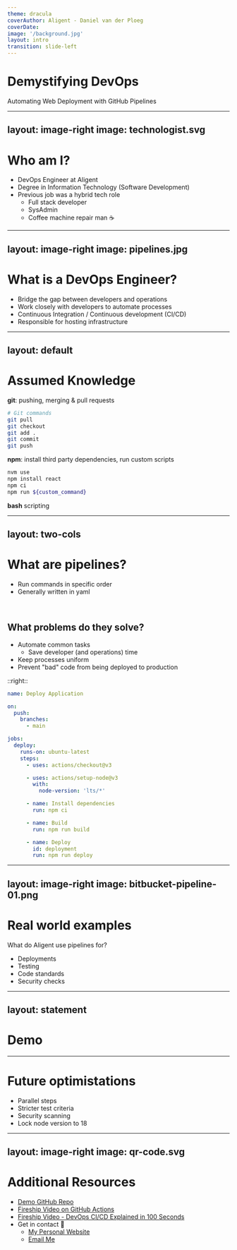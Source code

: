 ```yaml
---
theme: dracula
coverAuthor: Aligent - Daniel van der Ploeg
coverDate:
image: '/background.jpg'
layout: intro
transition: slide-left
---
```


# Demystifying DevOps

Automating Web Deployment with GitHub Pipelines

<!-- prettier-ignore-start -->

---
layout: image-right
image: technologist.svg
---
<!-- prettier-ignore-end -->

# Who am I?

- DevOps Engineer at Aligent
- Degree in Information Technology (Software Development)
- Previous job was a hybrid tech role
  - Full stack developer
  - SysAdmin
  - Coffee machine repair man ☕

<!-- prettier-ignore-start -->

---
layout: image-right
image: pipelines.jpg
---
<!-- prettier-ignore-end -->

# What is a DevOps Engineer?

- Bridge the gap between developers and operations
- Work closely with developers to automate processes
- Continuous Integration / Continuous development (CI/CD)
- Responsible for hosting infrastructure

<!-- prettier-ignore-start -->

---
layout: default
---
<!-- prettier-ignore-end -->

# Assumed Knowledge

**git**: pushing, merging & pull requests

```bash
# Git commands
git pull
git checkout
git add .
git commit
git push
```

**npm**: install third party dependencies, run custom scripts

```bash
nvm use
npm install react
npm ci
npm run ${custom_command}
```

**bash** scripting

<!-- prettier-ignore-start -->

---
layout: two-cols
---
<!-- prettier-ignore-end -->

# What are pipelines?

- Run commands in specific order
- Generally written in yaml

<br>

## What problems do they solve?

- Automate common tasks
  - Save developer (and operations) time
- Keep processes uniform
- Prevent "bad" code from being deployed to production

::right::

```yaml
name: Deploy Application

on:
  push:
    branches:
      - main

jobs:
  deploy:
    runs-on: ubuntu-latest
    steps:
      - uses: actions/checkout@v3

      - uses: actions/setup-node@v3
        with:
          node-version: 'lts/*'

      - name: Install dependencies
        run: npm ci

      - name: Build
        run: npm run build

      - name: Deploy
        id: deployment
        run: npm run deploy
```

<!-- prettier-ignore-start -->

---
layout: image-right
image: bitbucket-pipeline-01.png
---
<!-- prettier-ignore-end -->

# Real world examples

What do Aligent use pipelines for?

- Deployments
- Testing
- Code standards
- Security checks

<!-- prettier-ignore-start -->

---
layout: statement
---
<!-- prettier-ignore-end -->

# Demo

---

# Future optimistations

- Parallel steps
- Stricter test criteria
- Security scanning
- Lock node version to 18

<!-- prettier-ignore-start -->

---
layout: image-right
image: qr-code.svg
---
<!-- prettier-ignore-end -->

# Additional Resources

- [Demo GitHub Repo](https://github.com/TheOrangePuff/pipeline-presentation)
- [Fireship Video on GitHub Actions](https://www.youtube.com/watch?v=yfBtjLxn_6k)
- [Fireship Video - DevOps CI/CD Explained in 100 Seconds](https://www.youtube.com/watch?v=scEDHsr3APg)
- Get in contact 🤠
  - [My Personal Website](https://danielvdp.com)
  - [Email Me](mailto:danielvdp56@gmail.com)
